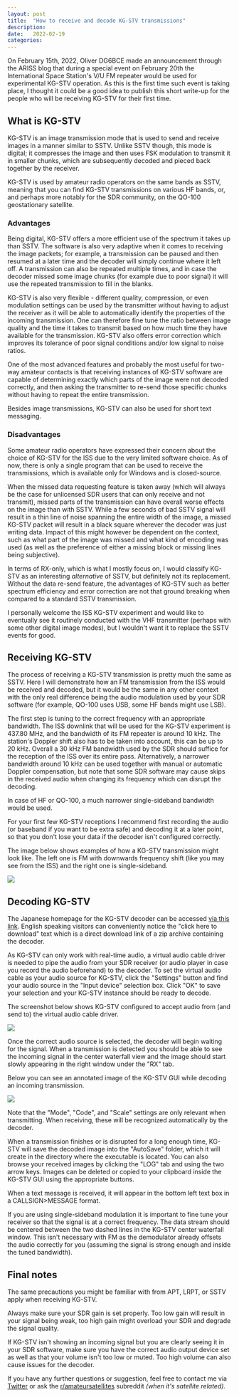 ```yaml
---
layout: post
title:  "How to receive and decode KG-STV transmissions"
description:
date:   2022-02-19
categories: 
---
```


On February 15th, 2022, Oliver DG6BCE made an announcement through the ARISS blog that during a special event on February 20th the International Space Station's V/U FM repeater would be used for experimental KG-STV operation. As this is the first time such event is taking place, I thought it could be a good idea to publish this short write-up for the people who will be receiving KG-STV for their first time. 

## What is KG-STV
KG-STV is an image transmission mode that is used to send and receive images in a manner similar to SSTV. Unlike SSTV though, this mode is digital; it compresses the image and then uses FSK modulation to transmit it in smaller chunks, which are subsequently decoded and pieced back together by the receiver.

KG-STV is used by amateur radio operators on the same bands as SSTV, meaning that you can find KG-STV transmissions on various HF bands, or, and perhaps more notably for the SDR community, on the QO-100 geostationary satellite.

### Advantages

Being digital, KG-STV offers a more efficient use of the spectrum it takes up than SSTV. The software is also very adaptive when it comes to receiving the image packets; for example, a transmission can be paused and then resumed at a later time and the decoder will simply continue where it left off. A transmission can also be repeated multiple times, and in case the decoder missed some image chunks (for example due to poor signal) it will use the repeated transmission to fill in the blanks.

KG-STV is also very flexible - different quality, compression, or even modulation settings can be used by the transmitter without having to adjust the receiver as it will be able to automatically identify the properties of the incoming transmission. One can therefore fine tune the ratio between image quality and the time it takes to transmit based on how much time they have available for the transmission. KG-STV also offers error correction which improves its tolerance of poor signal conditions and/or low signal to noise ratios.

One of the most advanced features and probably the most useful for two-way amateur contacts is that receiving instances of KG-STV software are capable of determining exactly which parts of the image were not decoded correctly, and then asking the transmitter to re-send those specific chunks without having to repeat the entire transmission.

Besides image transmissions, KG-STV can also be used for short text messaging.

### Disadvantages

Some amateur radio operators have expressed their concern about the choice of KG-STV for the ISS due to the very limited software choice. As of now, there is only a single program that can be used to receive the transmissions, which is available only for Windows and is closed-source.

When the missed data requesting feature is taken away (which will always be the case for unlicensed SDR users that can only receive and not transmit), missed parts of the transmission can have overall worse effects on the image than with SSTV. While a few seconds of bad SSTV signal will result in a thin line of noise spanning the entire width of the image, a missed KG-STV packet will result in a black square wherever the decoder was just writing data. Impact of this might however be dependent on the context, such as what part of the image was missed and what kind of encoding was used (as well as the preference of either a missing block or missing lines being subjective).

In terms of RX-only, which is what I mostly focus on, I would classify KG-STV as an interesting *alternative* of SSTV, but definitely not its replacement. Without the data re-send feature, the advantages of KG-STV such as better spectrum efficiency and error correction are not that ground breaking when compared to a standard SSTV transmission.

I personally welcome the ISS KG-STV experiment and would like to eventually see it routinely conducted with the VHF transmitter (perhaps with some other digital image modes), but I wouldn't want it to replace the SSTV events for good.

## Receiving KG-STV

The process of receiving a KG-STV transmission is pretty much the same as SSTV. Here I will demonstrate how an FM transmission from the ISS would be received and decoded, but it would be the same in any other context with the only real difference being the audio modulation used by your SDR software (for example, QO-100 uses USB, some HF bands might use LSB).

The first step is tuning to the correct frequency with an appropriate bandwidth. The ISS downlink that will be used for the KG-STV experiment is 437.80 MHz, and the bandwidth of its FM repeater is around 10 kHz. The station's Doppler shift also has to be taken into account, this can be up to 20 kHz. Overall a 30 kHz FM bandwidth used by the SDR should suffice for the reception of the ISS over its entire pass. Alternatively, a narrower bandwidth around 10 kHz can be used together with manual or automatic Doppler compensation, but note that some SDR software may cause skips in the received audio when changing its frequency which can disrupt the decoding.

In case of HF or QO-100, a much narrower single-sideband bandwidth would be used.

For your first few KG-STV receptions I recommend first recording the audio (or baseband if you want to be extra safe) and decoding it at a later point, so that you don't lose your data if the decoder isn't configured correctly.

The image below shows examples of how a KG-STV transmission might look like. The left one is FM with downwards frequency shift (like you may see from the ISS) and the right one is single-sideband.

![](https://github.com/sgcderek/sgcderek.github.io/blob/main/images/kgstv/fft.png?raw=true)

## Decoding KG-STV

The Japanese homepage for the KG-STV decoder can be accessed [via this link](http://www2.plala.or.jp/hikokibiyori/soft/kgstv/). English speaking visitors can conveniently notice the "click here to download" text which is a direct download link of a zip archive containing the decoder.

As KG-STV can only work with real-time audio, a virtual audio cable driver is needed to pipe the audio from your SDR receiver (or audio player in case you record the audio beforehand) to the decoder. To set the virtual audio cable as your audio source for KG-STV, click the "Settings" button and find your audio source in the "Input device" selection box. Click "OK" to save your selection and your KG-STV instance should be ready to decode.

The screenshot below shows KG-STV configured to accept audio from (and send to) the virtual audio cable driver.

![](https://github.com/sgcderek/sgcderek.github.io/blob/main/images/kgstv/config.png?raw=true)

Once the correct audio source is selected, the decoder will begin waiting for the signal. When a transmission is detected you should be able to see the incoming signal in the center waterfall view and the image should start slowly appearing in the right window under the "RX" tab.

Below you can see an annotated image of the KG-STV GUI while decoding an incoming transmission.

![](https://github.com/sgcderek/sgcderek.github.io/blob/main/images/kgstv/gui.png?raw=true)

Note that the "Mode", "Code", and "Scale" settings are only relevant when transmitting. When receiving, these will be recognized automatically by the decoder.

When a transmission finishes or is disrupted for a long enough time, KG-STV will save the decoded image into the "AutoSave" folder, which it will create in the directory where the executable is located. You can also browse your received images by clicking the "LOG" tab and using the two arrow keys. Images can be deleted or copied to your clipboard inside the KG-STV GUI using the appropriate buttons.

When a text message is received, it will appear in the bottom left text box in a CALLSIGN>MESSAGE format.

If you are using single-sideband modulation it is important to fine tune your receiver so that the signal is at a correct frequency. The data stream should be centered between the two dashed lines in the KG-STV center waterfall window. This isn't necessary with FM as the demodulator already offsets the audio correctly for you (assuming the signal is strong enough and inside the tuned bandwidth).

## Final notes

The same precautions you might be familiar with from APT, LRPT, or SSTV apply when receiving KG-STV.

Always make sure your SDR gain is set properly. Too low gain will result in your signal being weak, too high gain might overload your SDR and degrade the signal quality.

If KG-STV isn't showing an incoming signal but you are clearly seeing it in your SDR software, make sure you have the correct audio output device set as well as that your volume isn't too low or muted. Too high volume can also cause issues for the decoder.

If you have any further questions or suggestion, feel free to contact me via [Twitter](https://twitter.com/dereksgc) or ask the [r/amateursatellites](https://www.reddit.com/r/amateursatellites) subreddit *(when it's satellite related)*.
